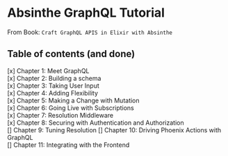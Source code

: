 # Absinthe GraphQL Tutorial  

From Book: `Craft GraphQL APIS in Elixir with Absinthe`  

## Table of contents (and done)  
[x] Chapter 1: Meet GraphQL  
[x] Chapter 2: Building a schema  
[x] Chapter 3: Taking User Input  
[x] Chapter 4: Adding Flexibility  
[x] Chapter 5: Making a Change with Mutation  
[x] Chapter 6: Going Live with Subscriptions  
[x] Chapter 7: Resolution Middleware  
[x] Chapter 8: Securing with Authentication and Authorization  
[] Chapter 9: Tuning Resolution 
[] Chapter 10: Driving Phoenix Actions with GraphQL  
[] Chapter 11: Integrating with the Frontend  